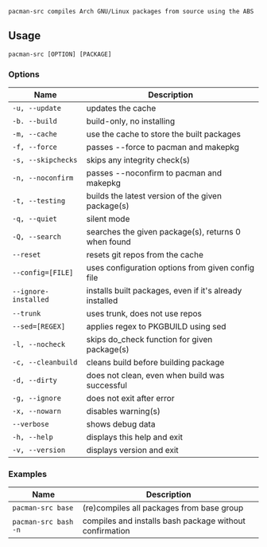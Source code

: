 ```
pacman-src compiles Arch GNU/Linux packages from source using the ABS
```
Usage
-----

```
pacman-src [OPTION] [PACKAGE]
```

### Options

Name | Description
---- | -----------
`-u, --update` | updates the cache
`-b. --build` | build-only, no installing
`-m, --cache` | use the cache to store the built packages
`-f, --force` | passes --force to pacman and makepkg
`-s, --skipchecks` | skips any integrity check(s)
`-n, --noconfirm` | passes --noconfirm to pacman and makepkg
`-t, --testing` | builds the latest version of the given package(s)
`-q, --quiet` | silent mode
`-Q, --search` | searches the given package(s), returns 0 when found
`--reset` | resets git repos from the cache
`--config=[FILE]` | uses configuration options from given config file
`--ignore-installed` | installs built packages, even if it's already installed
`--trunk` | uses trunk, does not use repos
`--sed=[REGEX]` | applies regex to PKGBUILD using sed
`-l, --nocheck` | skips do_check function for given package(s)
`-c, --cleanbuild` | cleans build before building package
`-d, --dirty` | does not clean, even when build was successful
`-g, --ignore` | does not exit after error
`-x, --nowarn` | disables warning(s)
`--verbose` | shows debug data
`-h, --help` | displays this help and exit
`-v, --version` | displays version and exit

### Examples

Name | Description
---- | -----------
`pacman-src base` | (re)compiles all packages from base group
`pacman-src bash -n` | compiles and installs bash package without confirmation
